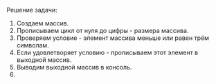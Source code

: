 Решение задачи:

1. Создаем массив.
2. Прописываем цикл от нуля до цифры - размера массива.
3. Проверяем условие - элемент массива меньше или равен трём символам.
4. Если удовлетворяет условию - прописываем этот элемент в выходной массив.
5. Выводим выходной массив в консоль. 
6. 
